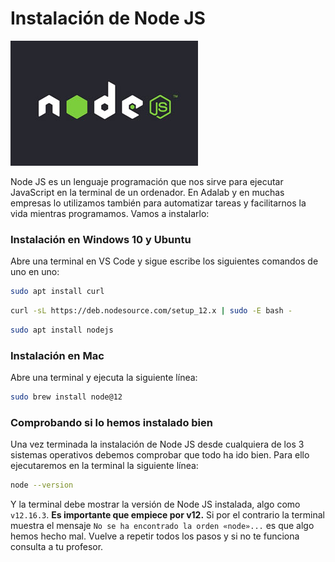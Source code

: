 # Instalación de Node JS

![Node JS](assets/images/nodejs-logo.jpg)

Node JS es un lenguaje programación que nos sirve para ejecutar JavaScript en la terminal de un ordenador. En Adalab y en muchas empresas lo utilizamos también para automatizar tareas y facilitarnos la vida mientras programamos. Vamos a instalarlo:

### Instalación en Windows 10 y Ubuntu

Abre una terminal en VS Code y sigue escribe los siguientes comandos de uno en uno:

```bash
sudo apt install curl
```

```bash
curl -sL https://deb.nodesource.com/setup_12.x | sudo -E bash -
```

```bash
sudo apt install nodejs
```

### Instalación en Mac

Abre una terminal y ejecuta la siguiente línea:

```bash
sudo brew install node@12
```

### Comprobando si lo hemos instalado bien

Una vez terminada la instalación de Node JS desde cualquiera de los 3 sistemas operativos debemos comprobar que todo ha ido bien. Para ello ejecutaremos en la terminal la siguiente línea:

```bash
node --version
```

Y la terminal debe mostrar la versión de Node JS instalada, algo como `v12.16.3`. **Es importante que empiece por v12.** Si por el contrario la terminal muestra el mensaje `No se ha encontrado la orden «node»...` es que algo hemos hecho mal. Vuelve a repetir todos los pasos y si no te funciona consulta a tu profesor.
